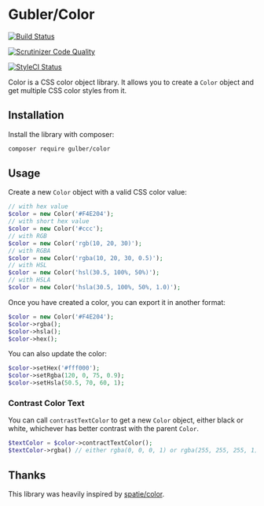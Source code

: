 # Gubler/Color

[![Build Status](https://travis-ci.org/gubler/color.svg?branch=master)](https://travis-ci.org/gubler/color)

[![Scrutinizer Code Quality](https://scrutinizer-ci.com/g/gubler/color/badges/quality-score.png?b=master)](https://scrutinizer-ci.com/g/gubler/color/?branch=master)

[![StyleCI Status](https://styleci.io/repos/79394502)](https://styleci.io/repos/79394502/shield)

Color is a CSS color object library. It allows you to create a `Color` object and get multiple CSS color styles from it.

## Installation

Install the library with composer:

```bash
composer require gulber/color
```

## Usage

Create a new `Color` object with a valid CSS color value:

```php
// with hex value
$color = new Color('#F4E204');
// with short hex value
$color = new Color('#ccc');
// with RGB
$color = new Color('rgb(10, 20, 30)');
// with RGBA
$color = new Color('rgba(10, 20, 30, 0.5)');
// with HSL
$color = new Color('hsl(30.5, 100%, 50%)');
// with HSLA
$color = new Color('hsla(30.5, 100%, 50%, 1.0)');
```

Once you have created a color, you can export it in another format:

```php
$color = new Color('#F4E204');
$color->rgba();
$color->hsla();
$color->hex();
```

You can also update the color:

```php
$color->setHex('#fff000');
$color->setRgba(120, 0, 75, 0.9);
$color->setHsla(50.5, 70, 60, 1);
```

### Contrast Color Text

You can call `contrastTextColor` to get a new `Color` object, either black or white, whichever has better contrast with
the parent `Color`.

```php
$textColor = $color->contractTextColor();
$textColor->rgba() // either rgba(0, 0, 0, 1) or rgba(255, 255, 255, 1) 
```

## Thanks

This library was heavily inspired by [spatie/color](https://github.com/spatie/color).
